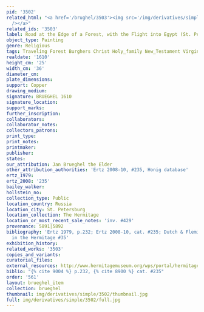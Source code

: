 ```yaml
---
pid: '3502'
related_html: "<a href='/brughel/3503'><img src='/img/derivatives/simple/3503/thumbnail.jpg'
  /></a>"
related_ids: '3503'
label: Road at the Edge of a Forest, with the Flight into Egypt (St. Petersburg)
object_type: Painting
genre: Religious
tags: Traveling Forest Burghers Christ Holy_family New_Testament Virgin_Mary Road
realdate: '1610'
height_cm: '25'
width_cm: '36'
diameter_cm: 
plate_dimensions: 
support: Copper
drawing_medium: 
signature: BRUEGHEL 1610
signature_location: 
support_marks: 
further_inscription: 
collaborators: 
collaborator_notes: 
collectors_patrons: 
print_type: 
print_notes: 
printmaker: 
publisher: 
states: 
our_attribution: Jan Brueghel the Elder
other_attribution_authorities: 'Ertz 2008-10, #235, Honig database'
ertz_1979: 
ertz_2008: '235'
bailey_walker: 
hollstein_no: 
collection_type: Public
location_country: Russia
location_city: St. Petersburg
location_collection: The Hermitage
location_or_most_recent_sale_notes: 'inv. #429'
provenance: 5891|5892
bibliography: 'Ertz 1979, p.232; Ertz 2008-10, cat. #235; Dutch & Flemish Paintings
  in the Hermitage #35'
exhibition_history: 
related_works: '3503'
copies_and_variants: 
curatorial_files: 
external_resources: http://www.hermitagemuseum.org/wps/portal/hermitage/digital-collection/01.+Paintings/48125/?lng=en
biblio: "{% cite 9004 %} p.232, {% cite 8900 %} cat. #235"
order: '561'
layout: brueghel_item
collection: brueghel
thumbnail: img/derivatives/simple/3502/thumbnail.jpg
full: img/derivatives/simple/3502/full.jpg
---
```


